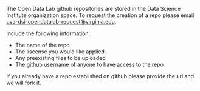 The Open Data Lab github repositories are stored in the Data Science Institute organization space.
To request the creation of a repo please email uva-dsi-opendatalab-request@virginia.edu. 

Include the following information:
* The name of the repo
* The liscense you would like applied
* Any preexisting files to be uploaded
* The github username of anyone to have access to the repo

If you already have a repo established on github please provide the url and we will fork it.
